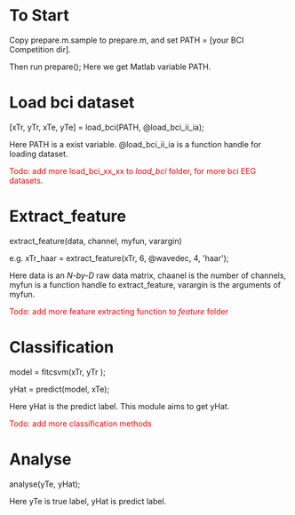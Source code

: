 # To Start #
Copy prepare.m.sample to prepare.m, and set PATH = [your BCI Competition dir].

Then run prepare(); Here we get Matlab variable PATH.

# Load bci dataset #
[xTr, yTr, xTe, yTe] = load\_bci(PATH, @load\_bci\_ii\_ia);

Here PATH is a exist variable.  @load\_bci\_ii\_ia is a function handle for loading dataset.

<font color="red"> Todo: add more load\_bci\_xx\_xx to _load\_bci_ folder, for more bci EEG datasets. </font>

# Extract_feature #
extract_feature(data, channel, myfun, varargin)

e.g. xTr\_haar = extract\_feature(xTr, 6, @wavedec, 4, 'haar');

Here data is an _N-by-D_ raw data matrix, chaanel is the number of channels, myfun is a function handle to extract\_feature, varargin is the arguments of myfun.

<font color="red"> Todo: add more feature extracting function to _feature_ folder </font>

# Classification #
model = fitcsvm(xTr, yTr );

yHat = predict(model, xTe);

Here yHat is the predict label. This module aims to get yHat.

<font color="red"> Todo: add more classification methods </font>

# Analyse #
analyse(yTe, yHat);

Here yTe is true label, yHat is predict label.